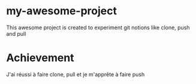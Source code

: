 # my-awesome-project

This awesome project is created to experiment git notions like clone, push and pull

# Achievement

J'ai réussi à faire clone, pull et je m'apprête à faire push
